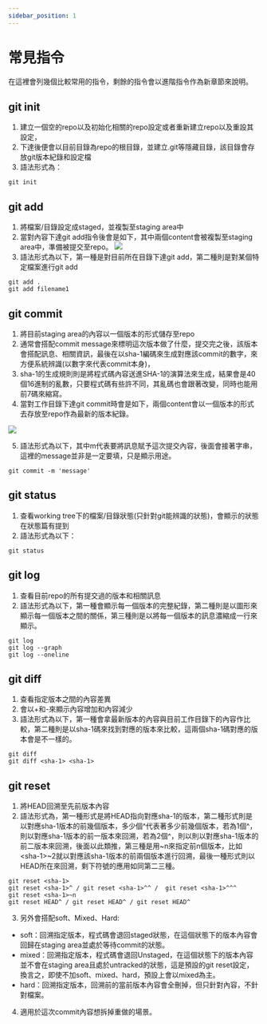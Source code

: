 ```yaml
---
sidebar_position: 1
---
```


# 常見指令
在這裡會列幾個比較常用的指令，剩餘的指令會以進階指令作為新章節來說明。

## git init
1. 建立一個空的repo以及初始化相關的repo設定或者重新建立repo以及重設其設定，
2. 下達後便會以目前目錄為repo的根目錄，並建立.git等隱藏目錄，該目錄會存放git版本紀錄和設定檔
3. 語法形式為：

```
git init
```

## git add
1. 將檔案/目錄設定成staged，並複製至staging area中
2. 當對內容下達git add指令後會是如下，其中兩個content會被複製至staging area中，準備被提交至repo。
![](https://res.cloudinary.com/dqfxgtyoi/image/upload/v1632562545/blog/git/anExample2OfGitStorage_s1tpcw.png)
3. 語法形式為以下，第一種是對目前所在目錄下達git add，第二種則是對某個特定檔案進行git add
```
git add .
git add filename1
```


## git commit
1. 將目前staging area的內容以一個版本的形式儲存至repo
2. 通常會搭配commit message來標明這次版本做了什麼，提交完之後，該版本會搭配訊息、相關資訊，最後在以sha-1編碼來生成對應該commit的數字，來方便系統辨識(以數字來代表commit本身)，
3. sha-1的生成規則則是將程式碼內容送進SHA-1的演算法來生成，結果會是40個16進制的亂數，只要程式碼有些許不同，其亂碼也會跟著改變，同時也能用前7碼來縮寫。
4. 當對工作目錄下達git commit時會是如下，兩個content會以一個版本的形式去存放至repo作為最新的版本紀錄。

![](https://res.cloudinary.com/dqfxgtyoi/image/upload/v1632562545/blog/git/anExample3OfGitStorage_gqcrun.png)

5. 語法形式為以下，其中m代表要將訊息賦予這次提交內容，後面會接著字串，這裡的message並非是一定要填，只是顯示用途。

```
git commit -m 'message'
```


## git status
1. 查看working tree下的檔案/目錄狀態(只針對git能辨識的狀態)，會顯示的狀態在狀態篇有提到
2. 語法形式為以下：
```
git status
```

## git log
1. 查看目前repo的所有提交過的版本和相關訊息
2. 語法形式為以下，第一種會顯示每一個版本的完整紀錄，第二種則是以圖形來顯示每一個版本之間的關係，第三種則是以將每一個版本的訊息濃縮成一行來顯示。

```
git log
git log --graph
git log --oneline
```

## git diff
1. 查看指定版本之間的內容差異
2. 會以+和-來顯示內容增加和內容減少
2. 語法形式為以下，第一種會拿最新版本的內容與目前工作目錄下的內容作比較，第二種則是以sha-1碼來找到對應的版本來比較，這兩個sha-1碼對應的版本會是不一樣的。

```
git diff
git diff <sha-1> <sha-1> 
```


## git reset
1. 將HEAD回溯至先前版本內容
2. 語法形式為，第一種形式是將HEAD指向對應sha-1的版本，第二種形式則是以對應sha-1版本的前幾個版本，多少個^代表著多少前幾個版本，若為1個^，則以對應sha-1版本的前一版本來回溯，若為2個^，則以則以對應sha-1版本的前二版本來回溯，後面以此類推，第三種是用~n來指定前n個版本，比如&lt;sha-1&gt;~2就以對應該sha-1版本的前兩個版本進行回溯，最後一種形式則以HEAD所在來回溯，剩下符號的應用如同第二三種。


```
git reset <sha-1> 
git reset <sha-1>^ / git reset <sha-1>^^ /  git reset <sha-1>^^^  
git reset <sha-1>~n
git reset HEAD^ / git reset HEAD^ / git reset HEAD^
```

3. 另外會搭配soft、Mixed、Hard:
 - soft：回溯指定版本，程式碼會退回staged狀態，在這個狀態下的版本內容會回歸在staging area並處於等待commit的狀態。
 - mixed：回溯指定版本，程式碼會退回Unstaged，在這個狀態下的版本內容並不會在staging area且處於untracked的狀態，這是預設的git reset設定，換言之，即使不加soft、mixed、hard，預設上會以mixed為主。
 - hard：回溯指定版本，回溯前的當前版本內容會全刪掉，但只針對內容，不針對檔案。

 4. 適用於這次commit內容想拆掉重做的場景。



 